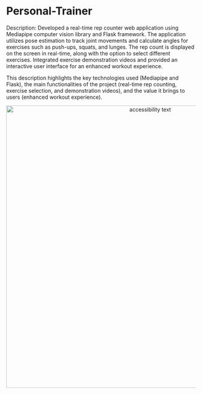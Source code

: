 # Personal-Trainer
 
Description:
Developed a real-time rep counter web application using Mediapipe computer vision library and Flask framework. The application utilizes pose estimation to track joint movements and calculate angles for exercises such as push-ups, squats, and lunges. The rep count is displayed on the screen in real-time, along with the option to select different exercises. Integrated exercise demonstration videos and provided an interactive user interface for an enhanced workout experience.

This description highlights the key technologies used (Mediapipe and Flask), the main functionalities of the project (real-time rep counting, exercise selection, and demonstration videos), and the value it brings to users (enhanced workout experience).

<p align="center">
  <img src="https://github.com/S1DdharTH16/Personal-Trainer/blob/main/demo_pushups.gif" width="750" alt="accessibility text">
</p>
